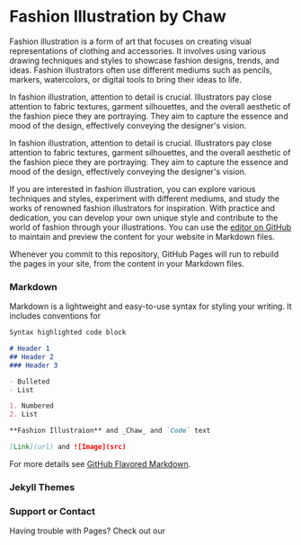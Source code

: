 # 	 Fashion Illustration by Chaw

Fashion illustration is a form of art that focuses on creating visual representations of clothing and accessories. It involves using various drawing techniques and styles to showcase fashion designs, trends, and ideas. Fashion illustrators often use different mediums such as pencils, markers, watercolors, or digital tools to bring their ideas to life.

In fashion illustration, attention to detail is crucial. Illustrators pay close attention to fabric textures, garment silhouettes, and the overall aesthetic of the fashion piece they are portraying. They aim to capture the essence and mood of the design, effectively conveying the designer's vision.

In fashion illustration, attention to detail is crucial. Illustrators pay close attention to fabric textures, garment silhouettes, and the overall aesthetic of the fashion piece they are portraying. They aim to capture the essence and mood of the design, effectively conveying the designer's vision.

If you are interested in fashion illustration, you can explore various techniques and styles, experiment with different mediums, and study the works of renowned fashion illustrators for inspiration. With practice and dedication, you can develop your own unique style and contribute to the world of fashion through your illustrations.
You can use the [editor on GitHub](https://gn/README.md) to maintain and preview the content for your website in Markdown files.

Whenever you commit to this repository, GitHub Pages will run to rebuild the pages in your site, from the content in your Markdown files.

### Markdown

Markdown is a lightweight and easy-to-use syntax for styling your writing. It includes conventions for

```markdown
Syntax highlighted code block

# Header 1
## Header 2
### Header 3

- Bulleted
- List

1. Numbered
2. List

**Fashion Illustraion** and _Chaw_ and `Code` text

[Link](url) and ![Image](src)
```

For more details see [GitHub Flavored Markdown](https://guides.github.com/features/mastering-markdown/).

### Jekyll Themes


### Support or Contact

Having trouble with Pages? Check out our
